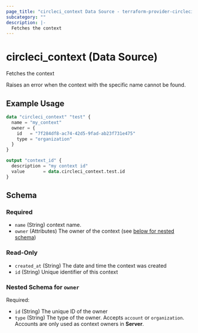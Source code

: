 ```yaml
---
page_title: "circleci_context Data Source - terraform-provider-circleci"
subcategory: ""
description: |-
  Fetches the context
---
```


# circleci_context (Data Source)

Fetches the context

Raises an error when the context with the specific name cannot be found.

## Example Usage

```terraform
data "circleci_context" "test" {
  name = "my_context"
  owner = {
    id   = "7f284df8-ac74-42d5-9fad-ab23f731e475"
    type = "organization"
  }
}

output "context_id" {
  description = "my context id"
  value       = data.circleci_context.test.id
}
```

<!-- schema generated by tfplugindocs -->
## Schema

### Required

- `name` (String) context name.
- `owner` (Attributes) The owner of the context (see [below for nested schema](#nestedatt--owner))

### Read-Only

- `created_at` (String) The date and time the context was created
- `id` (String) Unique identifier of this context

<a id="nestedatt--owner"></a>
### Nested Schema for `owner`

Required:

- `id` (String) The unique ID of the owner
- `type` (String) The type of the owner. Accepts `account` or `organization`. Accounts are only used as context owners in **Server**.
